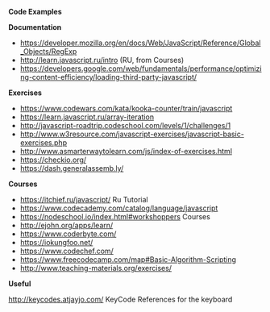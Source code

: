 **Code Examples**


**Documentation**
* https://developer.mozilla.org/en/docs/Web/JavaScript/Reference/Global_Objects/RegExp 
* http://learn.javascript.ru/intro (RU, from Courses)
* https://developers.google.com/web/fundamentals/performance/optimizing-content-efficiency/loading-third-party-javascript/ 

**Exercises**
* https://www.codewars.com/kata/kooka-counter/train/javascript 
* https://learn.javascript.ru/array-iteration 
* http://javascript-roadtrip.codeschool.com/levels/1/challenges/1 
* http://www.w3resource.com/javascript-exercises/javascript-basic-exercises.php
* http://www.asmarterwaytolearn.com/js/index-of-exercises.html
* https://checkio.org/
* https://dash.generalassemb.ly/


**Courses**
* https://itchief.ru/javascript/ Ru Tutorial
* https://www.codecademy.com/catalog/language/javascript
* https://nodeschool.io/index.html#workshoppers   Courses
* http://ejohn.org/apps/learn/
* https://www.coderbyte.com/
* https://iokungfoo.net/
* https://www.codechef.com/
* https://www.freecodecamp.com/map#Basic-Algorithm-Scripting 
* http://www.teaching-materials.org/exercises/ 

**Useful**

http://keycodes.atjayjo.com/  KeyCode References for the keyboard
